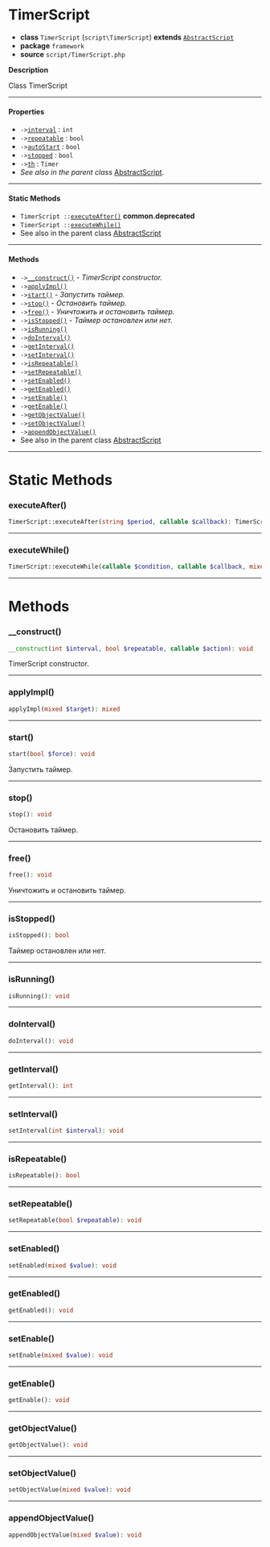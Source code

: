 # TimerScript

- **class** `TimerScript` (`script\TimerScript`) **extends** [`AbstractScript`](https://github.com/jphp-compiler/develnext/blob/master/dn-app-framework/api-docs/classes/php/gui/framework/AbstractScript.md)
- **package** `framework`
- **source** `script/TimerScript.php`

**Description**

Class TimerScript

---

#### Properties

- `->`[`interval`](#prop-interval) : `int`
- `->`[`repeatable`](#prop-repeatable) : `bool`
- `->`[`autoStart`](#prop-autostart) : `bool`
- `->`[`stopped`](#prop-stopped) : `bool`
- `->`[`th`](#prop-th) : `Timer`
- *See also in the parent class* [AbstractScript](https://github.com/jphp-compiler/develnext/blob/master/dn-app-framework/api-docs/classes/php/gui/framework/AbstractScript.md).

---

#### Static Methods

- `TimerScript ::`[`executeAfter()`](#method-executeafter) **common.deprecated**
- `TimerScript ::`[`executeWhile()`](#method-executewhile)
- See also in the parent class [AbstractScript](https://github.com/jphp-compiler/develnext/blob/master/dn-app-framework/api-docs/classes/php/gui/framework/AbstractScript.md)

---

#### Methods

- `->`[`__construct()`](#method-__construct) - _TimerScript constructor._
- `->`[`applyImpl()`](#method-applyimpl)
- `->`[`start()`](#method-start) - _Запустить таймер._
- `->`[`stop()`](#method-stop) - _Остановить таймер._
- `->`[`free()`](#method-free) - _Уничтожить и остановить таймер._
- `->`[`isStopped()`](#method-isstopped) - _Таймер остановлен или нет._
- `->`[`isRunning()`](#method-isrunning)
- `->`[`doInterval()`](#method-dointerval)
- `->`[`getInterval()`](#method-getinterval)
- `->`[`setInterval()`](#method-setinterval)
- `->`[`isRepeatable()`](#method-isrepeatable)
- `->`[`setRepeatable()`](#method-setrepeatable)
- `->`[`setEnabled()`](#method-setenabled)
- `->`[`getEnabled()`](#method-getenabled)
- `->`[`setEnable()`](#method-setenable)
- `->`[`getEnable()`](#method-getenable)
- `->`[`getObjectValue()`](#method-getobjectvalue)
- `->`[`setObjectValue()`](#method-setobjectvalue)
- `->`[`appendObjectValue()`](#method-appendobjectvalue)
- See also in the parent class [AbstractScript](https://github.com/jphp-compiler/develnext/blob/master/dn-app-framework/api-docs/classes/php/gui/framework/AbstractScript.md)

---
# Static Methods

<a name="method-executeafter"></a>

### executeAfter()
```php
TimerScript::executeAfter(string $period, callable $callback): TimerScript
```

---

<a name="method-executewhile"></a>

### executeWhile()
```php
TimerScript::executeWhile(callable $condition, callable $callback, mixed $checkInterval): void
```

---
# Methods

<a name="method-__construct"></a>

### __construct()
```php
__construct(int $interval, bool $repeatable, callable $action): void
```
TimerScript constructor.

---

<a name="method-applyimpl"></a>

### applyImpl()
```php
applyImpl(mixed $target): mixed
```

---

<a name="method-start"></a>

### start()
```php
start(bool $force): void
```
Запустить таймер.

---

<a name="method-stop"></a>

### stop()
```php
stop(): void
```
Остановить таймер.

---

<a name="method-free"></a>

### free()
```php
free(): void
```
Уничтожить и остановить таймер.

---

<a name="method-isstopped"></a>

### isStopped()
```php
isStopped(): bool
```
Таймер остановлен или нет.

---

<a name="method-isrunning"></a>

### isRunning()
```php
isRunning(): void
```

---

<a name="method-dointerval"></a>

### doInterval()
```php
doInterval(): void
```

---

<a name="method-getinterval"></a>

### getInterval()
```php
getInterval(): int
```

---

<a name="method-setinterval"></a>

### setInterval()
```php
setInterval(int $interval): void
```

---

<a name="method-isrepeatable"></a>

### isRepeatable()
```php
isRepeatable(): bool
```

---

<a name="method-setrepeatable"></a>

### setRepeatable()
```php
setRepeatable(bool $repeatable): void
```

---

<a name="method-setenabled"></a>

### setEnabled()
```php
setEnabled(mixed $value): void
```

---

<a name="method-getenabled"></a>

### getEnabled()
```php
getEnabled(): void
```

---

<a name="method-setenable"></a>

### setEnable()
```php
setEnable(mixed $value): void
```

---

<a name="method-getenable"></a>

### getEnable()
```php
getEnable(): void
```

---

<a name="method-getobjectvalue"></a>

### getObjectValue()
```php
getObjectValue(): void
```

---

<a name="method-setobjectvalue"></a>

### setObjectValue()
```php
setObjectValue(mixed $value): void
```

---

<a name="method-appendobjectvalue"></a>

### appendObjectValue()
```php
appendObjectValue(mixed $value): void
```